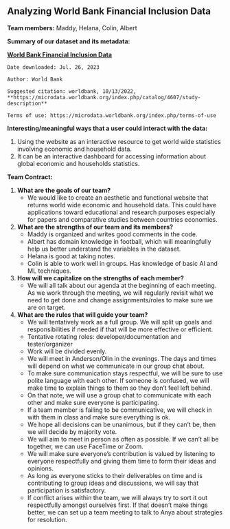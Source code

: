 ## Analyzing World Bank Financial Inclusion Data

**Team members:** Maddy, Helana, Colin, Albert

**Summary of our dataset and its metadata:**

[**World Bank Financial Inclusion Data**](https://microdata.worldbank.org/index.php/catalog/4607/study-description)

    Date downloaded: Jul. 26, 2023

	Author: World Bank

	Suggested citation: worldbank, 10/13/2022, **https://microdata.worldbank.org/index.php/catalog/4607/study-description**

	Terms of use: https://microdata.worldbank.org/index.php/terms-of-use

**Interesting/meaningful ways that a user could interact with the data:**



1. Using the website as an interactive resource to get world wide statistics involving economic and household data. 
2. It can be an interactive dashboard for accessing information about global economic and households statistics.

**Team Contract:**



1. **What are the goals of our team?**
    * We would like to create an aesthetic and functional website that returns world wide economic and household data. This could have applications toward educational and research purposes especially for papers and comparative studies between countries economies.
2. **What are the strengths of our team and its members?**
    * Maddy is organized and writes good comments in the code.
    * Albert has domain knowledge in football, which will meaningfully help us better understand the variables in the dataset.
    * Helana is good at taking notes.
    * Colin is able to work well in groups. Has knowledge of basic AI and ML techniques.
3. **How will we capitalize on the strengths of each member?**
    * We will all talk about our agenda at the beginning of each meeting. As we work through the meeting, we will regularly revisit what we need to get done and change assignments/roles to make sure we are on target.
4. **What are the rules that will guide your team?**
    * We will tentatively work as a full group. We will split up goals and responsibilities if needed if that will be more effective or efficient.
    * Tentative rotating roles: developer/documentation and tester/organizer
    * Work will be divided evenly.
    * We will meet in Anderson/Olin in the evenings. The days and times will depend on what we communicate in our group chat about.
    * To make sure communication stays respectful, we will be sure to use polite language with each other. If someone is confused, we will make time to explain things to them so they don’t feel left behind.
    * On that note, we will use a group chat to communicate with each other and make sure everyone is participating.
    * If a team member is failing to be communicative, we will check in with them in class and make sure everything is ok.
    * We hope all decisions can be unanimous, but if they can’t be, then we will decide by majority vote. 
    * We will aim to meet in person as often as possible. If we can’t all be together, we can use FaceTime or Zoom.
    * We will make sure everyone’s contribution is valued by listening to everyone respectfully and giving them time to form their ideas and opinions.
    * As long as everyone sticks to their deliverables on time and is contributing to group ideas and discussions, we will say that participation is satisfactory.
    * If conflict arises within the team, we will always try to sort it out respectfully amongst ourselves first. If that doesn’t make things better, we can set up a team meeting to talk to Anya about strategies for resolution. 
